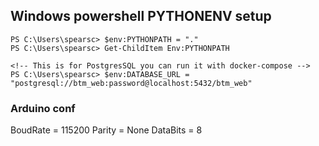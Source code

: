 ## Windows powershell PYTHONENV setup
```powerhsell
PS C:\Users\spearsc> $env:PYTHONPATH = "."
PS C:\Users\spearsc> Get-ChildItem Env:PYTHONPATH

<!-- This is for PostgresSQL you can run it with docker-compose -->
PS C:\Users\spearsc> $env:DATABASE_URL = "postgresql://btm_web:password@localhost:5432/btm_web"
```

### Arduino conf
BoudRate = 115200
Parity   = None
DataBits = 8
